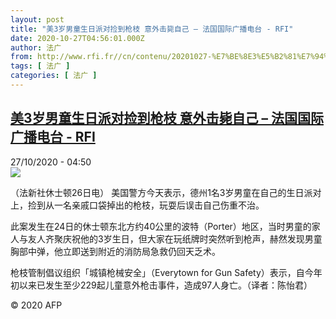 ```yaml
---
layout: post
title: "美3岁男童生日派对捡到枪枝 意外击毙自己 – 法国国际广播电台 - RFI"
date: 2020-10-27T04:56:01.000Z
author: 法广
from: http://www.rfi.fr//cn/contenu/20201027-%E7%BE%8E3%E5%B2%81%E7%94%B7%E7%AB%A5%E7%94%9F%E6%97%A5%E6%B4%BE%E5%AF%B9%E6%8D%A1%E5%88%B0%E6%9E%AA%E6%9E%9D-%E6%84%8F%E5%A4%96%E5%87%BB%E6%AF%99%E8%87%AA%E5%B7%B1
tags: [ 法广 ]
categories: [ 法广 ]
---
```

<!--1603774561000-->
[美3岁男童生日派对捡到枪枝 意外击毙自己 – 法国国际广播电台 - RFI](http://www.rfi.fr//cn/contenu/20201027-%E7%BE%8E3%E5%B2%81%E7%94%B7%E7%AB%A5%E7%94%9F%E6%97%A5%E6%B4%BE%E5%AF%B9%E6%8D%A1%E5%88%B0%E6%9E%AA%E6%9E%9D-%E6%84%8F%E5%A4%96%E5%87%BB%E6%AF%99%E8%87%AA%E5%B7%B1)
------

<div>
<div>27/10/2020 - 04:50</div><img src="https://s.rfi.fr/media/display/1a949ada-1809-11eb-9e1a-005056bf87d6/w:310/p:16x9/int0005b.201027115001.jpg"><div class="t-content__body u-clearfix">            <p>（法新社休士顿26日电）    美国警方今天表示，德州1名3岁男童在自己的生日派对上，捡到从一名亲戚口袋掉出的枪枝，玩耍后误击自己伤重不治。</p><p>    此案发生在24日的休士顿东北方约40公里的波特（Porter）地区，当时男童的家人与友人齐聚庆祝他的3岁生日，但大家在玩纸牌时突然听到枪声，赫然发现男童胸部中弹，他立即送到附近的消防局急救仍回天乏术。</p><p>    枪枝管制倡议组织「城镇枪械安全」（Everytown for Gun Safety）表示，自今年初以来已发生至少229起儿童意外枪击事件，造成97人身亡。（译者：陈怡君）</p>            <p class="t-copyright">© 2020 AFP</p>        </div>
</div>
